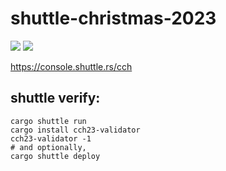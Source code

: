 # shuttle-christmas-2023
![](https://img.shields.io/badge/made_by_cryptograthor-black?style=flat&logo=undertale&logoColor=hotpink)
![](https://github.com/thor314/shuttle-christmas-2023/actions/workflows/ci/badge.svg)
<!-- [![crates.io](https://img.shields.io/crates/v/shuttle-christmas-2023.svg)](https://crates.io/crates/shuttle-christmas-2023) -->
<!-- [![Documentation](https://docs.rs/shuttle-christmas-2023/badge.svg)](https://docs.rs/shuttle-christmas-2023) -->

https://console.shuttle.rs/cch

## shuttle verify:
```
cargo shuttle run
cargo install cch23-validator
cch23-validator -1
# and optionally,
cargo shuttle deploy
```
